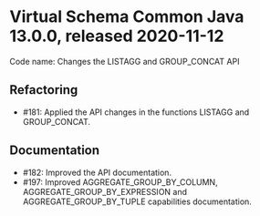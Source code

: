 # Virtual Schema Common Java 13.0.0, released 2020-11-12

Code name: Changes the LISTAGG and GROUP_CONCAT API

## Refactoring

* #181: Applied the API changes in the functions LISTAGG and GROUP_CONCAT.

## Documentation

* #182: Improved the API documentation.
* #197: Improved AGGREGATE_GROUP_BY_COLUMN, AGGREGATE_GROUP_BY_EXPRESSION and AGGREGATE_GROUP_BY_TUPLE capabilities documentation.